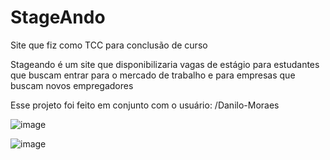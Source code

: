 # StageAndo

Site que fiz como TCC para conclusão de curso

Stageando é um site que disponibilizaria vagas de estágio para estudantes que buscam entrar para o mercado de trabalho e para empresas que buscam novos empregadores

Esse projeto foi feito em conjunto com o usuário: /Danilo-Moraes

![image](https://github.com/TheBILEU/StageAndo/assets/135283567/047ec2aa-59b2-4761-b910-e884a1fb2a85)

![image](https://github.com/TheBILEU/StageAndo/assets/135283567/e90fa40f-98ec-4f32-8920-1b5df2aff9d1)

